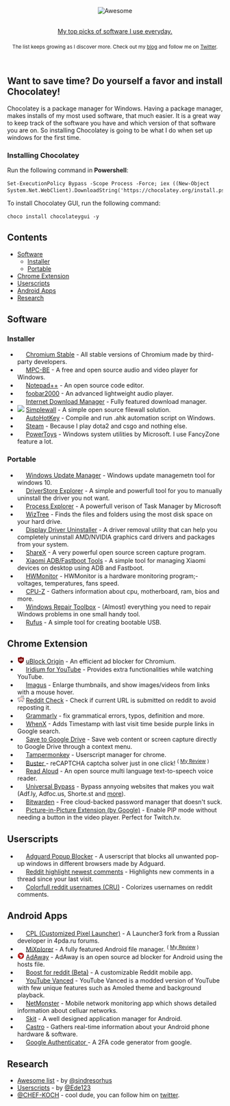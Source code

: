 <div align="center">
	<img src="https://azimstech.github.io/img/new-cover.png" alt="Awesome">
	<br>
	<br>
	<p>
		<a href="https://www.azimstech.github.io">My top picks of software I use everyday.</a>
	</p>
	
</div>


<!--
<p align="center">
	<b>✨ Prelaunching the <a href="https://awesomeweekly.co">Awesome Weekly</a> newsletter! ✨</b>
	<b> Vote it up on <a href="https://www.producthunt.com/posts/awesome-weekly">Product Hunt</a></b>
</p>

<br>
-->

<!--
<p align="center">
	<a href="awesome.md">Homepage</a>&nbsp;&nbsp;&nbsp;
	<a href="contributing.md">List repo</a>&nbsp;&nbsp;&nbsp;
	<a href="create-list.md">Creating a list</a>&nbsp;&nbsp;&nbsp;
	<a href="https://twitter.com/AzimsLives">Twitter</a>&nbsp;&nbsp;&nbsp;
	<a href="https://www.github.com/AzimsTech">GitHub</a>
</p>

<br>
-->

<p align="center">
	<sub>The list keeps growing as I discover more. Check out my <a href="https://azimstech.github.io">blog</a> and follow me on <a href="https://twitter.com/azimslives">Twitter</a>.</sub>
</p>
<br>

## Want to save time? Do yourself a favor and install Chocolatey!
Chocolatey is a package manager for Windows. Having a package manager, makes installs of my most used software, that much easier. It is a great way to keep track of the software you have and which version of that software you are on.
So installing Chocolatey is going to be what I do when set up windows for the first time.

### Installing Chocolatey
Run the following command in **Powershell**: 
~~~
Set-ExecutionPolicy Bypass -Scope Process -Force; iex ((New-Object System.Net.WebClient).DownloadString('https://chocolatey.org/install.ps1'))
~~~

To install Chocolatey GUI, run the following command:
~~~
choco install chocolateygui -y
~~~

## Contents

- [Software](#software)
	- [Installer](#installer)
	- [Portable](#portable)
- [Chrome Extension](#chrome-extension)
- [Userscripts](#userscripts)
- [Android Apps](#android-apps)
- [Research](#research)

## Software


### Installer

- <img src="https://chromium.woolyss.com/logo.png" width="16px" height="16px"> [Chromium Stable](https://chromium.woolyss.com/#windows-64-bit-stable-nik) - All stable versions of Chromium made by third-party developers.
- <img src="https://a.fsdn.com/allura/p/mpcbe/icon?1548646911?&w=90" width="16px" height="16px"> [MPC-BE](https://sourceforge.net/projects/mpcbe/) - A free and open source audio and video player for Windows.
- <img src="https://notepad-plus-plus.org/assets/images/favicon.ico" width="16px" height="16px"> [Notepad++](https://notepad-plus-plus.org/download/v7.6.2.html) - An open source code editor.
- <img src="https://www.foobar2000.org/favicon.ico" width="16px" height="16px"> [foobar2000](https://www.foobar2000.org/download) - An advanced lightweight audio player.
- <img src="http://s2.googleusercontent.com/s2/favicons?domain_url=https://www.internetdownloadmanager.com/" width="16px" height="16px"> [Internet Download Manager](https://www.internetdownloadmanager.com/download.html) - Fully featured download manager.
- <img src="https://raw.githubusercontent.com/henrypp/simplewall/master/src/res/100.ico" height="16px"> [Simplewall](https://github.com/henrypp/simplewall/releases) - A simple open source filewall solution.
- <img src="http://s2.googleusercontent.com/s2/favicons?domain_url=https://www.autohotkey.com" width="16px" height="16px"> [AutoHotKey](https://www.autohotkey.com/download/) - Compile and run .ahk automation script on Windows.
- <img src="http://s2.googleusercontent.com/s2/favicons?domain_url=https://store.steampowered.com" width="16px" height="16px"> [Steam](https://store.steampowered.com/about/) - Because I play dota2 and csgo and nothing else.
- <img src="https://raw.githubusercontent.com/microsoft/PowerToys/master/src/runner/svgs/icon.ico" width="16px" height="16px"> [PowerToys](https://github.com/microsoft/PowerToys) - Windows system utilities by Microsoft. I use FancyZone feature a lot.

### Portable

- <img src="https://raw.githubusercontent.com/DavidXanatos/wumgr/master/wumgr/wu.ico" width="16px" height="16px"> [Windows Update Manager](https://github.com/DavidXanatos/wumgr/releases) - Windows update managemetn tool for windows 10.
- <img src="https://raw.githubusercontent.com/lostindark/DriverStoreExplorer/master/Rapr/icon.ico" width="16px" height="16px"> [DriverStore Explorer](https://github.com/lostindark/DriverStoreExplorer) - A simple and powerfull tool for you to manually uninstall the driver you not want.
- <img src="https://raw.githubusercontent.com/maciakl/Setup-Assistant/master/icons/new/procexp.ico" width="16px" height="16px"> [Process Explorer](https://docs.microsoft.com/en-us/sysinternals/downloads/process-explorer) - A powerfull verison of Task Manager by Microsoft
- <img src="https://antibody-software.com/images/wiztreeicon80x80.png" width="16px" height="16px"> [WizTree](https://antibody-software.com/web/software/software/wiztree-finds-the-files-and-folders-using-the-most-disk-space-on-your-hard-drive/) - Finds the files and folders using the most disk space on your hard drive.
- <img src="https://raw.githubusercontent.com/Wagnard/display-drivers-uninstaller/WPF/display-driver-uninstaller/Display%20Driver%20Uninstaller/Resources/DDU.ico" width="16px" height="16px"> [Display Driver Uninstaller](https://www.guru3d.com/files-details/display-driver-uninstaller-download.html) - A driver removal utility that can help you completely uninstall AMD/NVIDIA graphics card drivers and packages from your system.
- <img src="http://s2.googleusercontent.com/s2/favicons?domain_url=https://getsharex.com/" width="16px" height="16px"> [ShareX](https://github.com/ShareX/ShareX/releases) - A very powerful open source screen capture program.
- <img src="https://raw.githubusercontent.com/Saki-EU/XiaomiADBFastbootTools/master/src/main/resources/icon.png" width="16px" height="16px"> [Xiaomi ADB/Fastboot Tools](https://github.com/Saki-EU/XiaomiADBFastbootTools/releases) - A simple tool for managing Xiaomi devices on desktop using ADB and Fastboot.
- <img src="https://www.cpuid.com/medias/images/softwares/hwmonitor.svg" width="16px" height="16px"> [HWMonitor](https://www.cpuid.com/softwares/hwmonitor.html) - HWMonitor is a hardware monitoring program;- voltages, temperatures, fans speed.
- <img src="https://www.cpuid.com/medias/images/softwares/cpu-z.svg" width="16px" height="16px"> [CPU-Z](https://www.cpuid.com/softwares/cpu-z.html) - Gathers information about cpu, motherboard, ram, bios and more.
- <img src="http://s2.googleusercontent.com/s2/favicons?domain_url=https://windows-repair-toolbox.com/" width="16px" height="16px"> [Windows Repair Toolbox](https://windows-repair-toolbox.com/) - (Almost) everything you need to repair Windows problems in one small handy tool.
- <img src="https://raw.githubusercontent.com/pbatard/rufus/master/res/icons/rufus-128.png" width="16px" height="16px"> [Rufus](https://github.com/pbatard/rufus) - A simple tool for creating bootable USB.



## Chrome Extension

- <img src="https://raw.githubusercontent.com/gorhill/uBlock/master/src/img/icon_128.png" width="16px" height="16px"> [uBlock Origin](https://chrome.google.com/webstore/detail/ublock-origin/cjpalhdlnbpafiamejdnhcphjbkeiagm) - An efficient ad blocker for Chromium.
- <img src="https://raw.githubusercontent.com/ParticleCore/Iridium/master/src/Webextension/icons/128.png" width="16px" height="16px"> [Iridium for YouTube](https://chrome.google.com/webstore/detail/iridium-for-youtube/gbjmgndncjkjfcnpfhgidhbgokofegbl) - Provides extra functionalities while watching YouTube.
- <img src="https://raw.githubusercontent.com/Zren/chrome-extension-imagus/community/icon.png" width="16px" height="16px"> [Imagus](https://chrome.google.com/webstore/detail/imagus/immpkjjlgappgfkkfieppnmlhakdmaab?hl=en) - Enlarge thumbnails, and show images/videos from links with a mouse hover.
- <img src="https://raw.githubusercontent.com/hsbakshi/reddit-check/master/images/alien38.png" width="16px" height="16px"> [Reddit Check](https://chrome.google.com/webstore/detail/reddit-check/mllceaiaedaingchlgolnfiibippgkmj) - Check if current URL is submitted on reddit to avoid reposting it.
- <img src="http://s2.googleusercontent.com/s2/favicons?domain_url=https://www.grammarly.com/" width="16px" height="16px"> [Grammarly](https://chrome.google.com/webstore/detail/grammarly-for-chrome/kbfnbcaeplbcioakkpcpgfkobkghlhen) - fix grammatical errors, typos, definition and more.
- <img src="http://s2.googleusercontent.com/s2/favicons?domain_url=https://www.whenx.io/" width="16px" height="16px"> [WhenX](https://chrome.google.com/webstore/detail/whenx-organize-your-googl/dgafcidlgmbcehokgdeghmfnbpbfhihh) - Adds Timestamp with last visit time beside purple links in Google search.
- <img src="http://s2.googleusercontent.com/s2/favicons?domain_url=https://www.google.com/drive/" width="16px" height="16px"> [Save to Google Drive](https://chrome.google.com/webstore/detail/save-to-google-drive/gmbmikajjgmnabiglmofipeabaddhgne) - Save web content or screen capture directly to Google Drive through a context menu.
- <img src="http://s2.googleusercontent.com/s2/favicons?domain_url=http://tampermonkey.net/" width="16px" height="16px"> [Tampermonkey](https://chrome.google.com/webstore/detail/tampermonkey/dhdgffkkebhmkfjojejmpbldmpobfkfo?hl=en) - Userscript manager for chrome.
- <img src="https://i.imgur.com/4DvR5ip.png" width="16px" height="16px"> [Buster ](https://chrome.google.com/webstore/detail/buster-captcha-solver-for/mpbjkejclgfgadiemmefgebjfooflfhl) - reCAPTCHA captcha solver just in one click! <sup>( [My Review](https://azimstech.github.io/posts/2019-04-01-buster-solve-recaptcha-with-just-one-click/) )</sup>
- <img src="https://raw.githubusercontent.com/ken107/read-aloud/master/img/icon-48.png" width="16px" height="16px"> [Read Aloud](https://chrome.google.com/webstore/detail/read-aloud-a-text-to-spee/hdhinadidafjejdhmfkjgnolgimiaplp) - An open source multi language text-to-speech voice reader.
- <img src="http://s2.googleusercontent.com/s2/favicons?domain_url=https://universal-bypass.org/" width="16px" height="16px"> [Universal Bypass](https://chrome.google.com/webstore/detail/universal-bypass/aihomhdbhpnpmcnnbckjjcebjoikpihj) - Bypass annyoing websites that makes you wait (Adf.ly, Adfoc.us, Shorte.st and [more](https://universal-bypass.org/example-links)).
- <img src="http://s2.googleusercontent.com/s2/favicons?domain_url=https://bitwarden.com/" width="16px" height="16px"> [Bitwarden](https://chrome.google.com/webstore/detail/bitwarden-free-password-m/nngceckbapebfimnlniiiahkandclblb) - Free cloud-backed password manager that doesn't suck.
- <img src="https://lh3.googleusercontent.com/vkdVJkr8e5ARyx8qDADvfDmZgdUKkcyhrbKjFYaRWMzDTRO0sosh9RKBUjgAM4bRlSCfX2J6sA=w128-h128-e365" width="16px" height="16px"> [Picture-in-Picture Extension (by Google)](https://chrome.google.com/webstore/detail/picture-in-picture-extens/hkgfoiooedgoejojocmhlaklaeopbecg) - Enable PIP mode without needing a button in the video player. Perfect for Twitch.tv.

<!--- TEMPLATE 
- <img src="http://s2.googleusercontent.com/s2/favicons?domain_url=websiteURL" width="16px" height="16px"> [extension](extensionURL) - description
 --->


## Userscripts
- <img src="https://cdn.adguard.com/public/Userscripts/AdguardPopupBlocker/2.5/assets/128.png" width="16px" height="16px"> [Adguard Popup Blocker](https://github.com/AdguardTeam/PopupBlocker) - A userscript that blocks all unwanted pop-up windows in different browsers made by Adguard.
- <img src="http://s2.googleusercontent.com/s2/favicons?domain_url=https://www.reddit.com" width="16px" height="16px"> [Reddit highlight newest comments](https://greasyfork.org/en/scripts/1868-reddit-highlight-newest-comments) - Highlights new comments in a thread since your last visit.
- <img src="http://s2.googleusercontent.com/s2/favicons?domain_url=https://www.reddit.com" width="16px" height="16px"> [Colorfull reddit usernames (CRU)](https://greasyfork.org/en/scripts/757-colorfull-reddit-usernames-cru) - Colorizes usernames on reddit comments.

## Android Apps
- <img src="https://lh3.googleusercontent.com/-ISn3ZUVPTDFLogmmQAhmkVeLj6V6m5bmLAHu0IrS_ZmNwgRDIiVZLZI4-bxppjd-BtT=s180-rw" width="16px" height="16px"> [CPL (Customized Pixel Launcher)](https://play.google.com/store/apps/details?id=ru.whatau.cpl) - A Launcher3 fork from a Russian developer in 4pda.ru forums.
- <img src="https://labs-public-dl.xda-cdn.com/images/137bc806-f19f-4579-8213-f94d9efb93da.png" width="16px" height="16px"> [MiXplorer](https://mixplorer.com/) - A fully featured Android file manager. <sup>( [My Review](https://azimstech.github.io/posts/2019-04-02-this-is-why-i-stopped-using-the-google-drive-app/) )</sup>
- <img src="https://raw.githubusercontent.com/AdAway/AdAway/master/app/src/main/res/mipmap-mdpi/icon.png" width="16px" height="16px"> [AdAway](https://f-droid.org/packages/org.adaway/) - AdAway is an open source ad blocker for Android using the hosts file.
- <img src="https://lh3.googleusercontent.com/GF71STDEmTKhbEexCYbePXAjYym_ee8E6WR7_R8jr5_Xf10jfL0Kibkjfl33zDrJBw=s180-rw" width="16px" height="16px"> [Boost for reddit (Beta)](https://play.google.com/store/apps/details?id=com.rubenmayayo.reddit&hl=en) - A customizable Reddit mobile app.
- <img src="http://s2.googleusercontent.com/s2/favicons?domain_url=https://www.vanced.app" width="16px" height="16px"> [YouTube Vanced](https://vanced.app/) - YouTube Vanced is a modded version of YouTube with few unique features such as Amoled theme and background playback.
- <img src="https://lh3.googleusercontent.com/gRRCR6kTFi0kYQH2Gj6L5iAhJS0gUA034AbcRmVipwHL1a_OhvvhMF1UzCWWVo0SDCKS=s180-rw" width="16px" height="16px"> [NetMonster](https://play.google.com/store/apps/details?id=cz.mroczis.netmonster) -  Mobile network monitoring app which shows detailed information about celluar networks.
- <img src="https://lh3.googleusercontent.com/XDUGlucYcWXmC5i_0CT6VKsXWSIf7DKbI4eVhFJnBa35tK6DtdpoE9tD4J9baKaP7w=s180-rw" width="16px" height="16px"> [Skit](https://play.google.com/store/apps/details?id=com.pavelrekun.skit) - A well designed application manager for Android.
- <img src="https://lh3.googleusercontent.com/1TanYJs_HlZ0g_MczOnWeY4JBljwYxpfM_DIihOHjF45A6S83RzAxUgui1wy2E3M1Q=s180-rw" width="16px" height="16px"> [Castro](https://play.google.com/store/apps/details?id=com.itemstudio.castro) - Gathers real-time information about your Android phone hardware & software.
- <img src="https://lh3.googleusercontent.com/HPc5gptPzRw3wFhJE1ZCnTqlvEvuVFBAsV9etfouOhdRbkp-zNtYTzKUmUVPERSZ_lAL=s180-rw" width="16px" height="16px"> [Google Authenticator
](https://play.google.com/store/apps/details?id=com.google.android.apps.authenticator2) - A  2FA code generator from google.

## Research
- [Awesome list](https://github.com/sindresorhus/awesome#readme) - by [@sindresorhus](https://github.com/sindresorhus)
- [Userscripts](https://github.com/Ede123/userscripts) - by [@Ede123](https://twitter.com/Ede123)
- [@CHEF-KOCH](https://github.com/CHEF-KOCH) - cool dude, you can follow him on [twitter](https://twitter.com/CKsTechNews).
